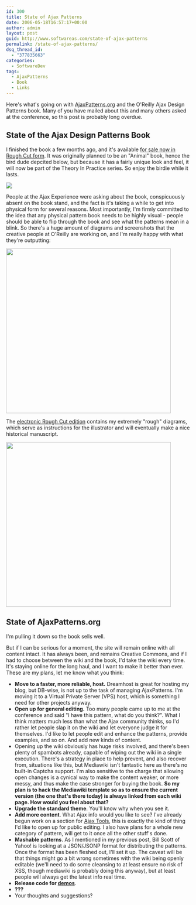 ```yaml
---
id: 300
title: State of Ajax Patterns
date: 2006-05-18T16:57:17+00:00
author: admin
layout: post
guid: http://www.softwareas.com/state-of-ajax-patterns
permalink: /state-of-ajax-patterns/
dsq_thread_id:
  - "377835663"
categories:
  - SoftwareDev
tags:
  - AjaxPatterns
  - Book
  - Links
---
```

Here's what's going on with <a href="http://ajaxpatterns.org">AjaxPatterns.org</a> and the O'Reilly Ajax Design Patterns book. Many of you have mailed about this and many others asked at the conference, so this post is probably long overdue.

<h2>State of the Ajax Design Patterns Book</h2>

I finished the book a few months ago, and it's available <a href="">for sale now in Rough Cut form</a>. It was originally planned to be an "Animal" book, hence the bird dude depcited below, but because it has a fairly unique look and feel, it will now be part of the Theory In Practice series. So enjoy the birdie while it lasts.

<a href="http://img45.imageshack.us/img45/280/059610180501sclzzzzzzz9te.jpg"><img src="http://img45.imageshack.us/img45/6637/059610180501aa240sclzzzzzzz8vp.jpg"></a>

People at the Ajax Experience were asking about the book, conspicuously absent on the book stand, and the fact is it's taking a while to get into physical form for several reasons. Most importantly, I'm firmly committed to the idea that any physical pattern book needs to be highly visual - people should be able to flip through the book and see what the patterns mean in a blink. So there's a huge amount of diagrams and screenshots that the creative people at O'Reilly are working on, and I'm really happy with what they're outputting:

<img width="450" src="http://img212.imageshack.us/img212/3717/xdompn8zb.png"/>

The <a href="http://www.oreilly.com/catalog/ajaxdp/">electronic Rough Cut edition</a> contains my extremely "rough" diagrams, which serve as instructions for the illustrator and will eventually  make a nice historical manuscript.

<img width="450" src="http://i.imgur.com/XyeWW.jpg"/>
<!-- backup: http://img212.imageshack.us/img212/9518/inablink0265vy.png" -->

<h2>State of AjaxPatterns.org</h2>

I'm pulling it down so the book sells well.

But if I can be serious for a moment, the site will remain online with all content intact. It has always been, and remains Creative Commons, and if I had to choose between the wiki and the book, I'd take the wiki every time. It's staying online for the long haul, and I want to make it better than ever. These are my plans, let me know what you think:

* <b>Move to a faster, more reliable, host.</b> Dreamhost is great for hosting my blog, but DB-wise, is not up to the task of managing AjaxPatterns. I'm moving it to a Virtual Private Server (VPS) host, which is something I need for other projects anyway.
* <b>Open up for general editing.</b> Too many people came up to me at the conference and said "I have this pattern, what do you think?". What I think matters much less than what the Ajax community thinks, so I'd rather let people slap it on the wiki and let everyone judge it for themselves. I'd like to let people edit and enhance the patterns, provide examples, and so on. And add new kinds of content.
* Opening up the wiki obviously has huge risks involved, and there's been plenty of spambots already, capable of wiping out the wiki in a single execution. There's a strategy in place to help prevent, and also recover from, situations like this, but Mediawiki isn't fantastic here as there's no built-in Captcha support. I'm also sensitive to the charge that allowing open changes is a cynical way to make the content weaker, or more messy, and thus make the case stronger for buying the book. <b>So my plan is to hack the Mediawiki template so as to ensure the current version (the one that's there today) is always linked from each wiki page. How would you feel about that?</b>
* <b>Upgrade the standard theme</b>. You'll know why when you see it.
* <b>Add more content</b>. What Ajax info would you like to see? I've already begun work on a section for <a href="http://ajaxpatterns.org/Ajax_Tools">Ajax Tools</a>, this is exactly the kind of thing I'd like to open up for public editing. I also have plans for a whole new category of pattern, will get to it once all the other stuff's done.
* <b>Mashable patterns</b>. As I mentioned in my previous post, Bill Scott of Yahoo! is looking at a JSON/JSONP format for distributing the patterns. Once the format has been fleshed out, I'll set it up. The caveat will be that things might go a bit wrong sometimes with the wiki being openly editable (we'll need to do some cleansing to at least ensure no risk of XSS, though mediawiki is probably doing this anyway), but at least people will always get the latest info real time.
* <b>Release code for <a href="http://ajaxiify.com/run/">demos</a></b>.
* <b>???</b>
* Your thoughts and suggestions?